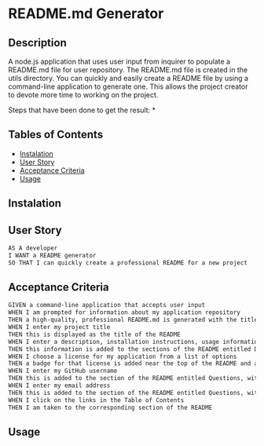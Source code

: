 # README.md Generator

## Description

A node.js application that uses user input from inquirer to populate a README.md file for user repository. 
The README.md file is created in the utils directory.
You can quickly and easily create a README file by using a command-line application to generate one.
 This allows the project creator to devote more time to working on the project.

 Steps that have been done to get the result:
 * 

## Tables of Contents

* [Instalation](#instalation)
* [User Story](#user-story)
* [Acceptance Criteria](#acceptance-criteria)
* [Usage](#usage)


## Instalation



## User Story

```md
AS A developer
I WANT a README generator
SO THAT I can quickly create a professional README for a new project
```

## Acceptance Criteria

```md
GIVEN a command-line application that accepts user input
WHEN I am prompted for information about my application repository
THEN a high-quality, professional README.md is generated with the title of my project and sections entitled Description, Table of Contents, Installation, Usage, License, Contributing, Tests, and Questions
WHEN I enter my project title
THEN this is displayed as the title of the README
WHEN I enter a description, installation instructions, usage information, contribution guidelines, and test instructions
THEN this information is added to the sections of the README entitled Description, Installation, Usage, Contributing, and Tests
WHEN I choose a license for my application from a list of options
THEN a badge for that license is added near the top of the README and a notice is added to the section of the README entitled License that explains which license the application is covered under
WHEN I enter my GitHub username
THEN this is added to the section of the README entitled Questions, with a link to my GitHub profile
WHEN I enter my email address
THEN this is added to the section of the README entitled Questions, with instructions on how to reach me with additional questions
WHEN I click on the links in the Table of Contents
THEN I am taken to the corresponding section of the README
```

## Usage
